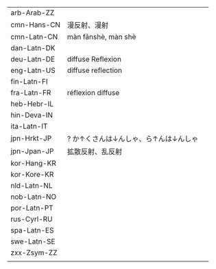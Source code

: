 | | | |
|-|-|-|
| arb-Arab-ZZ |  |  |
| cmn-Hans-CN | 漫反射、漫射 |  |
| cmn-Latn-CN | màn fǎnshè, màn shè |  |
| dan-Latn-DK |  |  |
| deu-Latn-DE | diffuse Reflexion |  |
| eng-Latn-US | diffuse reflection |  |
| fin-Latn-FI |  |  |
| fra-Latn-FR | réflexion diffuse |  |
| heb-Hebr-IL |  |  |
| hin-Deva-IN |  |  |
| ita-Latn-IT |  |  |
| jpn-Hrkt-JP | ? か↑くさんは↓んしゃ、ら↑んは↓んしゃ |  |
| jpn-Jpan-JP | 拡散反射、乱反射 |  |
| kor-Hang-KR |  |  |
| kor-Kore-KR |  |  |
| nld-Latn-NL |  |  |
| nob-Latn-NO |  |  |
| por-Latn-PT |  |  |
| rus-Cyrl-RU |  |  |
| spa-Latn-ES |  |  |
| swe-Latn-SE |  |  |
| zxx-Zsym-ZZ |  |  |
|  |  |  |
